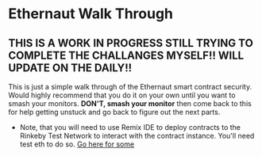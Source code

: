 # **Ethernaut Walk Through**
## **THIS IS A WORK IN PROGRESS STILL TRYING TO COMPLETE THE CHALLANGES MYSELF!! WILL UPDATE ON THE DAILY!!**

This is just a simple walk through of the Ethernaut smart contract security. Would highly recommend that you do it on your own until you want to smash your monitors. **DON'T, smash your monitor** then come back to this for help getting unstuck and go back to figure out the next parts.

* Note, that you will need to use Remix IDE to deploy contracts to the Rinkeby Test Network to interact with the contract instance. You'll need test eth to do so. [Go here for some](https://faucet.rinkeby.io/)  
